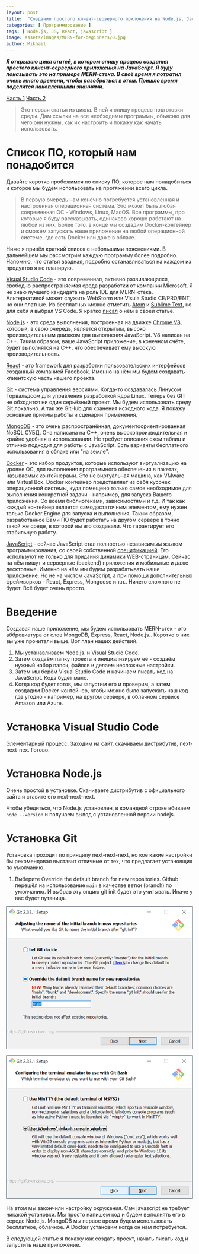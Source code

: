 ```yaml
---
layout: post
title:  "Создание простого клиент-серверного приложения на Node.js, JavaScript и React. Часть 1 - подготовка среды"
categories: [ Программирование ]
tags: [ Node.js, JS, React, javascript ]
image: assets/images/MERN-for-beginners/0.jpg
author: Mikhail
---
```

***Я открываю цикл статей, в котором опишу процесс создания простого клиент-серверного приложения на JavaScript. Я буду показывать это на примере MERN-стека. В своё время я потратил очень много времени, чтобы разобраться в этом. Пришло время поделится накопленными знаниями.***

[Часть 1]()
[Часть 2]()

>Это первая статья из цикла. В ней я опишу процесс подготовки среды. Дам ссылки на все необходимы программы, объясню для чего они нужны, как их настроить и покажу как начать использовать.

# Список ПО, который нам понадобится

Давайте коротко пробежимся по списку ПО, которое нам понадобиться и которое мы будем использовать на протяжении всего цикла.

>В первую очередь нам конечно потребуется установленная и настроенная операционная система. Это может быть любая современная ОС - Windows, Linux, MacOS. Все программы, про которые я буду рассказывать, одинаково хорошо работают на любой из них. Более того, в конце мы создадим Docker-контейнер и сможем запускать наше приложение на любой операционной системе, где есть Docker или даже в облаке.

Ниже я привёл краткий список с небольшими пояснениями. В дальнейшем мы рассмотрим каждую программу более подробно. Напомню, что статья вводная, подробно останавливаться на каждом из продуктов я не планирую.

[Visual Studio Code](https://code.visualstudio.com/) - это современная, активно развивающаяся, свободно распространяемая среда разработки от компании Microsoft. Я не знаю лучшего кандидата на роль IDE для MERN-стека. Альтернативой может служить WebStorm или Visula Studio CE/PRO/ENT, но они платные. Из бесплатных можно отметить [Atom](https://atom.io/) и [Sublime Text](https://www.sublimetext.com/), но для себя я выбрал VS Code. Я кратко [писал](https://danshin.ms/vscode/) о нём в своей статье.

[Node.js](https://nodejs.org) - это среда выполнения, построенная на движке [Chrome V8](https://v8.dev/), который, в свою очередь, является открытым, высоко производительным движком для выполнения JavaScript. V8 написан на C++. Таким образом, ваше JavaScript приложение, в конечном счёте, будет выполнятся на C++, что обеспечивает ему высокую производительность.

[React](https://reactjs.org/) - это framework для разработки пользовательских интерфейсов созданный компанией Facebook. Именно на нём мы будем создавать клиентскую часть нашего проекта.

[Git](https://git-scm.com/) - система управления версиями. Когда-то создавалась Линусом Торвальдсом для управления разработкой ядра Linux. Теперь без GIT не обходится ни один серьёзный проект. Мы будем использовать среду Git локально. А так же GitHub для хранения исходного кода. Я покажу основные приёмы работы и сценарии применения.

[MongoDB](https://www.mongodb.com/) - это очень распространённая, документоориентированная NoSQL СУБД. Она написана на C++, очень высокопроизводительная и крайне удобная в использовании. Не требует описания схем таблиц и отлично подходит для работы с JavaScript. Есть варианты бесплатного использования в  облаке или "на земле".

[Docker](https://www.docker.com/) - это набор продуктов, которые используют виртуализацию на уровне ОС, для выполнения программного обеспечения в пакетах, называемых контейнерами. Это не виртуальная машина, как VMware или Virtual Box. Docker контейнер представляет из себя кусочек операционной системы, куда помещено только самое необходимое для выполнения конкретной задачи - например, для запуска Вашего приложения. Со всеми библиотеками, зависимостями и т.д. И так как каждый контейнер является самодостаточным элементом, ему нужен только Docker Engine для запуска и выполнения. Таким образом, разработанное Вами ПО будет работать на другом сервере в точно такой же среде, в которой вы его создавали. Что гарантирует его стабильную работу.

[JavaScript](https://learn.javascript.ru/) - сейчас JavaScript стал полностью независимым языком программирования, со своей собственной [спецификацией](https://www.ecma-international.org/publications-and-standards/standards/ecma-262/). Его используют не только для придания динамики WEB-страницам. Сейчас на нём пишут и серверные (backend) приложения и мобильные и даже десктопные. Именно на нём мы будем разрабатывать наше приложение. Но не на чистом JavaScript, а при помощи дополнительных фреймворков - React, Express, Mongoose и т.п.. Ничего сложного не будет. Всё будет очень просто.

# Введение
Создавая наше приложение, мы будем использовать MERN-стек - это аббревиатура от слов MongoDB, Express, React, Node.js.. Коротко о них вы уже прочитали выше. Вот план наших действий.

1. Мы устанавливаем Node.js. и Visual Studio Code.
2. Затем создаём папку проекта и инициализируем её - создаём нужный набор папок, файлов и делаем несложные настройки.
3. Затем мы берём Visual Studio Code и начинаем писать код на JavaScript. Кода будет мало.
4. Когда код будет готов, мы запустим его и проверим, а затем создадим Docker-контейнер, чтобы можно было запускать наш код где угодно - например, на другом сервере, в облачном сервисе Amazon или Azure.

# Установка Visual Studio Code

Элементарный процесс. Заходим на сайт, скачиваем дистрибутив, next-next-nex. Готово.

# Установка Node.js

Очень простой в установке. Скачиваете дистрибутив с официального сайта и ставите его next-next-next.

Чтобы убедиться, что Node.js установлен, в командной строке вбиваем `node --version` и получаем вывод с установленной версии nodejs.

# Установка Git

Установка проходит по принципу next-next-next, но кое какие настройки бы рекомендовал выставит отличные от тех, что предлагает установщик по умолчанию.

1. Выберите Override the default branch for new repositories.
Github перешёл на использование `main` в качестве ветки (branch) по умолчанию. И выбрав эту опцию git init будет это учитывать. Иначе у вас будет путаница.

![MERN-for-beginners/1.png](/assets/images/MERN-for-beginners/1.png)

<!-- 2. Use Windows' default console window
Я не хочу использовать git bush и предпочитаю в Windows, для работы с git использовать cmd.exr или powershell. -->

![MERN-for-beginners/2.png](/assets/images/MERN-for-beginners/2.png)

На этом мы закончили настройку окружения. Сам javascript не требует никакой установки. Мы просто напишем код и будем выполнять его в середе Node.js. MongoDB мы первое время будем использовать бесплатное, облачное. А Docker установим когда он нам потребуется.

В следующей статье я покажу как создать проект, начать писать код и запустить наше приложение.